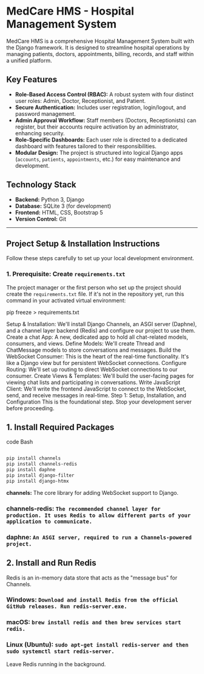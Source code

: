 # MedCare HMS - Hospital Management System

MedCare HMS is a comprehensive Hospital Management System built with the Django framework. It is designed to streamline hospital operations by managing patients, doctors, appointments, billing, records, and staff within a unified platform.

## Key Features

-   **Role-Based Access Control (RBAC):** A robust system with four distinct user roles: Admin, Doctor, Receptionist, and Patient.
-   **Secure Authentication:** Includes user registration, login/logout, and password management.
-   **Admin Approval Workflow:** Staff members (Doctors, Receptionists) can register, but their accounts require activation by an administrator, enhancing security.
-   **Role-Specific Dashboards:** Each user role is directed to a dedicated dashboard with features tailored to their responsibilities.
-   **Modular Design:** The project is structured into logical Django apps (`accounts`, `patients`, `appointments`, etc.) for easy maintenance and development.

## Technology Stack

-   **Backend:** Python 3, Django
-   **Database:** SQLite 3 (for development)
-   **Frontend:** HTML, CSS, Bootstrap 5
-   **Version Control:** Git

---

## Project Setup & Installation Instructions

Follow these steps carefully to set up your local development environment.

### 1. Prerequisite: Create `requirements.txt`

The project manager or the first person who set up the project should create the `requirements.txt` file. If it's not in the repository yet, run this command in your activated virtual environment:

pip freeze > requirements.txt


Setup & Installation: We'll install Django Channels, an ASGI server (Daphne), and a channel layer backend (Redis) and configure our project to use them.
Create a chat App: A new, dedicated app to hold all chat-related models, consumers, and views.
Define Models: We'll create Thread and ChatMessage models to store conversations and messages.
Build the WebSocket Consumer: This is the heart of the real-time functionality. It's like a Django view but for persistent WebSocket connections.
Configure Routing: We'll set up routing to direct WebSocket connections to our consumer.
Create Views & Templates: We'll build the user-facing pages for viewing chat lists and participating in conversations.
Write JavaScript Client: We'll write the frontend JavaScript to connect to the WebSocket, send, and receive messages in real-time.
Step 1: Setup, Installation, and Configuration
This is the foundational step. Stop your development server before proceeding.
## 1. Install Required Packages
code
Bash
```bash

pip install channels
pip install channels-redis
pip install daphne
pip install django-filter  
pip install django-htmx
```
**channels:** The core library for adding WebSocket support to Django.
### channels-redis: `The recommended channel layer for production. It uses Redis to allow different parts of your application to communicate.`
### daphne: `An ASGI server, required to run a Channels-powered project.`
## 2. Install and Run Redis
Redis is an in-memory data store that acts as the "message bus" for Channels.
### Windows: `Download and install Redis from the official GitHub releases. Run redis-server.exe.`
### macOS: `brew install redis and then brew services start redis.`
### Linux (Ubuntu): `sudo apt-get install redis-server and then sudo systemctl start redis-server.`

Leave Redis running in the background.